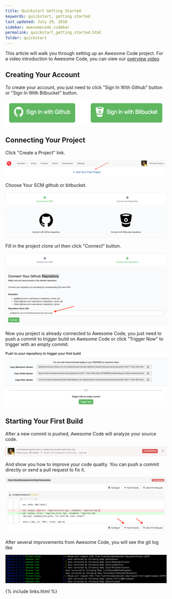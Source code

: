 ```yaml
---
title: Quickstart Getting Started
keywords: quickstart, getting started
last_updated: July 29, 2018
sidebar: awesomecode_sidebar
permalink: quickstart_getting_started.html
folder: quickstart
---
```


This article will walk you through setting up an Awesome Code project.
For a video introduction to Awesome Code, you can view our [overview
video](https://youtu.be/oIlN1BHvQCE).

## Creating Your Account

To create your account, you just need to click "Sign In With Github"
button or "Sign In With Bitbucket" button.

<img src="/images/quickstart_getting_started_0.png" alt="quickstart
getting started 0" style="height:80px;width:559px">

## Connecting Your Project

Click "Create a Project" link.

![quickstart getting started 1](/images/quickstart_getting_started_1.png)

Choose Your SCM github or bitbucket.

![quickstart getting started 2](/images/quickstart_getting_started_2.png)

Fill in the project clone url then click "Connect" button.

![quickstart getting started 3](/images/quickstart_getting_started_3.png)

Now you project is already connected to Awesome Code, you just need to
push a commit to trigger build on Awesome Code or click "Trigger Now" to
trigger with an empty commit.

![quickstart getting started 4](/images/quickstart_getting_started_4.png)

## Starting Your First Build

After a new commit is pushed, Awesome Code will analyze your source
code.

![quickstart getting started 5](/images/quickstart_getting_started_5.png)

And show you how to improve your code quality. You can push a commit directly
or send a pull request to fix it.

![quickstart getting started 6](/images/quickstart_getting_started_6.png)

After several improvements from Awesome Code, you will see the git log
like

![quickstart getting started 7](/images/quickstart_getting_started_7.png)

{% include links.html %}
